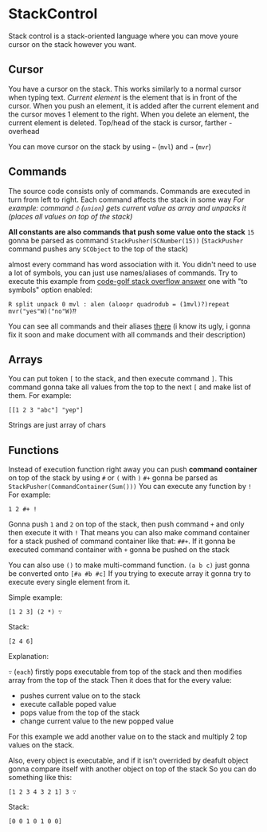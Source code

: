 ﻿StackControl
=
Stack control is a stack-oriented language where you can move youre cursor on the stack however you want.

Cursor
-
You have a cursor on the stack. This works similarly to a normal cursor when typing text. *Current element* is the element that is in front of the cursor. When you push an element, it is added after the current element and the cursor moves 1 element to the right. When you delete an element, the current element is deleted.
Top/head of the stack is cursor, farther - overhead

You can move cursor on the stack by using `←` (`mvl`) and `→` (`mvr`)

Commands
-
The source code consists only of commands. Commands are executed in turn from left to right. Each command affects the stack in some way
*For example: command `⦽` (`union`) gets current value as array and unpacks it (places all values on top of the stack)*

**All constants are also commands that push some value onto the stack**
`15` gonna be parsed as command `StackPusher(SCNumber(15))` (`StackPusher` command pushes any `SCObject` to the top of the stack)

almost every command has word association with it. You didn't need to use a lot of symbols, you can just use names/aliases of commands.
Try to execute this example from [code-golf stack overflow answer](https://codegolf.stackexchange.com/a/274670/120155) one with "to symbols" option enabled:
```
R split unpack 0 mvl : alen (aloopr quadrodub = (1mvl)?)repeat mvr("yes"W)("no"W)⁇
```

You can see all commands and their aliases [there](https://github.com/CREAsTIVE/StackControl/blob/v0.1-alpha/StackControl/Environment.cs) (i know its ugly, i gonna fix it soon and make document with all commands and their description)


Arrays
-
You can put token `[` to the stack, and then execute command `]`. This command gonna take all values from the top to the next `[` and make list of them.
For example:
```
[[1 2 3 "abc"] "yep"]
```

Strings are just array of chars

Functions
-
Instead of execution function right away you can push **command container** on top of the stack by using `#` or `(` with `)`
`#+` gonna be parsed as `StackPusher(CommandContainer(Sum()))`
You can execute any function by `!`
For example:
```
1 2 #+ !
```
Gonna push `1` and `2` on top of the stack, then push command `+` and only then execute it with `!`
That means you can also make command container for a stack pushed of command container like that: `##+`. If it gonna be executed command container with `+` gonna be pushed on the stack

You can also use `()` to make multi-command function. `(a b c)` just gonna be converted onto `[#a #b #c]`
If you trying to execute array it gonna try to execute every single element from it.

Simple example:
```
[1 2 3] (2 *) ∵
```
Stack:
```
[2 4 6]
```

Explanation:

`∵` (`each`) firstly pops executable from top of the stack and then modifies array from the top of the stack
Then it does that for the every value:
* pushes current value on to the stack
* execute callable poped value
* pops value from the top of the stack
* change current value to the new popped value

For this example we add another value on to the stack and multiply 2 top values on the stack.

Also, every object is executable, and if it isn't overrided by deafult object gonna compare itself with another object on top of the stack
So you can do something like this:
```
[1 2 3 4 3 2 1] 3 ∵
```
Stack:
```
[0 0 1 0 1 0 0]
```
